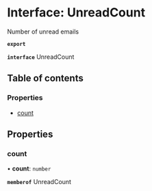 # Interface: UnreadCount

Number of unread emails

**`export`**

**`interface`** UnreadCount

## Table of contents

### Properties

- [count](UnreadCount.md#count)

## Properties

### count

• **count**: `number`

**`memberof`** UnreadCount
